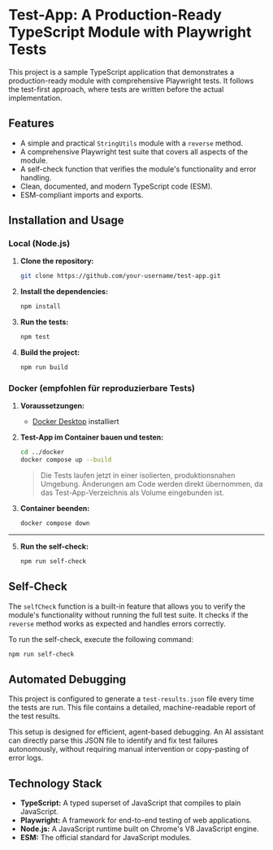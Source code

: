 # Test-App: A Production-Ready TypeScript Module with Playwright Tests

This project is a sample TypeScript application that demonstrates a production-ready module with comprehensive Playwright tests. It follows the test-first approach, where tests are written before the actual implementation.

## Features

- A simple and practical `StringUtils` module with a `reverse` method.
- A comprehensive Playwright test suite that covers all aspects of the module.
- A self-check function that verifies the module's functionality and error handling.
- Clean, documented, and modern TypeScript code (ESM).
- ESM-compliant imports and exports.

## Installation and Usage

### Local (Node.js)

1. **Clone the repository:**

   ```bash
   git clone https://github.com/your-username/test-app.git
   ```

2. **Install the dependencies:**

   ```bash
   npm install
   ```

3. **Run the tests:**

   ```bash
   npm test
   ```

4. **Build the project:**

   ```bash
   npm run build
   ```

### Docker (empfohlen für reproduzierbare Tests)

1. **Voraussetzungen:**
   - [Docker Desktop](https://www.docker.com/products/docker-desktop/) installiert

2. **Test-App im Container bauen und testen:**

   ```bash
   cd ../docker
   docker compose up --build
   ```

   > Die Tests laufen jetzt in einer isolierten, produktionsnahen Umgebung. Änderungen am Code werden direkt übernommen, da das Test-App-Verzeichnis als Volume eingebunden ist.

3. **Container beenden:**
   ```bash
   docker compose down
   ```

---

5. **Run the self-check:**

   ```bash
   npm run self-check
   ```

## Self-Check

The `selfCheck` function is a built-in feature that allows you to verify the module's functionality without running the full test suite. It checks if the `reverse` method works as expected and handles errors correctly.

To run the self-check, execute the following command:

```bash
npm run self-check
```

## Automated Debugging

This project is configured to generate a `test-results.json` file every time the tests are run. This file contains a detailed, machine-readable report of the test results.

This setup is designed for efficient, agent-based debugging. An AI assistant can directly parse this JSON file to identify and fix test failures autonomously, without requiring manual intervention or copy-pasting of error logs.

## Technology Stack

- **TypeScript:** A typed superset of JavaScript that compiles to plain JavaScript.
- **Playwright:** A framework for end-to-end testing of web applications.
- **Node.js:** A JavaScript runtime built on Chrome's V8 JavaScript engine.
- **ESM:** The official standard for JavaScript modules.
